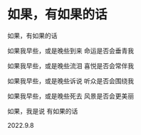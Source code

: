 # 如果，有如果的话

如果，有如果的话

如果我早些，或是晚些到来
命运是否会垂青我

如果我早些，或是晚些流泪
喜悦是否会常伴我

如果我早些，或是晚些诉说
听众是否会围绕我

如果我早些，或是晚些死去
风景是否会更美丽

如果，我是说
有如果的话

2022.9.8
